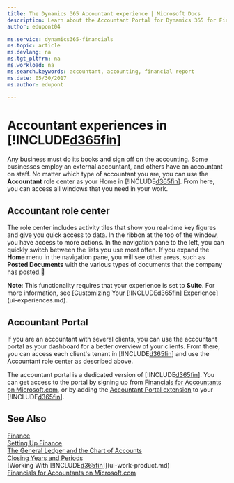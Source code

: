 ```yaml
---
title: The Dynamics 365 Accountant experience | Microsoft Docs
description: Learn about the Accountant Portal for Dynamics 365 for Financials and the Accountant role center that supports the accountant in the client company.
author: edupont04

ms.service: dynamics365-financials
ms.topic: article
ms.devlang: na
ms.tgt_pltfrm: na
ms.workload: na
ms.search.keywords: accountant, accounting, financial report
ms.date: 05/30/2017
ms.author: edupont

---
```

# Accountant experiences in [!INCLUDE[d365fin](includes/d365fin_md.md)]
Any business must do its books and sign off on the accounting. Some businesses employ an external accountant, and others have an accountant on staff. No matter which type of accountant you are, you can use the **Accountant** role center as your Home in [!INCLUDE[d365fin](includes/d365fin_md.md)]. From here, you can access all windows that you need in your work.  

## Accountant role center
The role center includes activity tiles that show you real-time key figures and give you quick access to data. In the ribbon at the top of the window, you have access to more actions. In the navigation pane to the left,  you can quickly switch between the lists you use most often. If you expand the **Home** menu in the navigation pane, you will see other areas, such as **Posted Documents** with the various types of documents that the company has posted.  

**Note**: This functionality requires that your experience is set to **Suite**. For more information, see [Customizing Your [!INCLUDE[d365fin](includes/d365fin_md.md)] Experience](ui-experiences.md).  

## Accountant Portal
If you are an accountant with several clients, you can use the accountant portal as your dashboard for a better overview of your clients. From there, you can access each client's tenant in [!INCLUDE[d365fin](includes/d365fin_md.md)] and use the Accountant role center as described above.  

The accountant portal is a dedicated version of [!INCLUDE[d365fin](includes/d365fin_md.md)]. You can get access to the portal by signing up from [Financials for Accountants on Microsoft.com](https://www.microsoft.com/en-us/dynamics365/financial-insights-for-accountants), or by adding the [Accountant Portal extension](ui-extensions-accountant-portal.md) to your [!INCLUDE[d365fin](includes/d365fin_md.md)].  


<!-- You'll be able to see this sort of data, these KPIs, access that report
Screenshot
enter the email you plan to use for your accounting work - that way, you get to choose if it's me@accountant.com or me@client.com -->


## See Also
[Finance](finance.md)  
[Setting Up Finance](finance-setup-finance.md)  
[The General Ledger and the Chart of Accounts](finance-general-ledger.md)  
[Closing Years and Periods](year-close-years-periods.md)  
[Working With [!INCLUDE[d365fin](includes/d365fin_md.md)]](ui-work-product.md)  
[Financials for Accountants on Microsoft.com](https://www.microsoft.com/en-us/dynamics365/financial-insights-for-accountants)  
